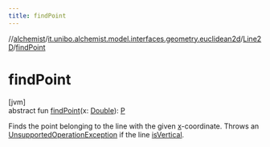 ```yaml
---
title: findPoint
---
```

//[alchemist](../../../index.html)/[it.unibo.alchemist.model.interfaces.geometry.euclidean2d](../index.html)/[Line2D](index.html)/[findPoint](find-point.html)



# findPoint



[jvm]\
abstract fun [findPoint](find-point.html)(x: [Double](https://kotlinlang.org/api/latest/jvm/stdlib/kotlin/-double/index.html)): [P](index.html)



Finds the point belonging to the line with the given [x](find-point.html)-coordinate. Throws an [UnsupportedOperationException](https://kotlinlang.org/api/latest/jvm/stdlib/kotlin/-unsupported-operation-exception/index.html) if the line [isVertical](is-vertical.html).




